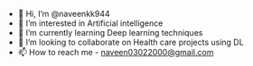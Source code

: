 - 👋 Hi, I’m @naveenkk944
- 👀 I’m interested in Artificial intelligence
- 🌱 I’m currently learning Deep learning techniques
- 💞️ I’m looking to collaborate on Health care projects using DL
- 📫 How to reach me - naveen03022000@gmail.com

<!---
naveenkk944/naveenkk944 is a ✨ special ✨ repository because its `README.md` (this file) appears on your GitHub profile.
You can click the Preview link to take a look at your changes.
--->
